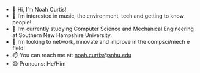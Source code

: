 - 👋 Hi, I’m Noah Curtis!
- 👀 I’m interested in music, the environment, tech and getting to know people!
- 🌱 I’m currently studying Computer Science and Mechanical Engineering at Southern New Hampshire University.
- 💞️ I’m looking to network, innovate and improve in the compsci/mech e field!
- 📫 You can reach me at: noah.curtis@snhu.edu
- 😄 Pronouns: He/Him

<!---
ncurtis552/ncurtis552 is a ✨ special ✨ repository because its `README.md` (this file) appears on your GitHub profile.
You can click the Preview link to take a look at your changes.
--->
